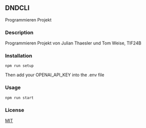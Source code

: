 ## DNDCLI

Programmieren Projekt

### Description

Programmieren Projekt von Julian Thaesler und Tom Weise, TIF24B

### Installation

```batch
npm run setup
```
Then add your OPENAI_API_KEY into the .env file

### Usage

```batch
npm run start
```

### License

[MIT](https://choosealicense.com/licenses/mit/)
